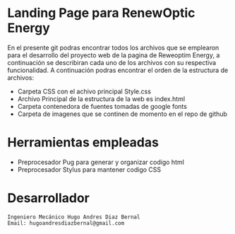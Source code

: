 # Landing Page para RenewOptic Energy

En el presente git podras encontrar todos los archivos que se emplearon para el desarrollo del proyecto web de la pagina de Reweoptim Energy, a continuación se describiran cada uno de los archivos con su respectiva funcionalidad.
A continuación podras encontrar el orden de la estructura de archivos:

  - Carpeta CSS con el achivo principal Style.css
  - Archivo Principal de la estructura de la web es index.html
  - Carpeta contenedora de fuentes tomadas de google fonts
  - Carpeta de imagenes que se continen de momento en el repo de github

# Herramientas empleadas

  - Preprocesador Pug para generar y organizar codigo html
  - Preprocesador Stylus para mantener codigo CSS


# Desarrollador 
    Ingeniero Mecánico Hugo Andres Diaz Bernal
    Email: hugoandresdiazbernal@gmail.com
 
